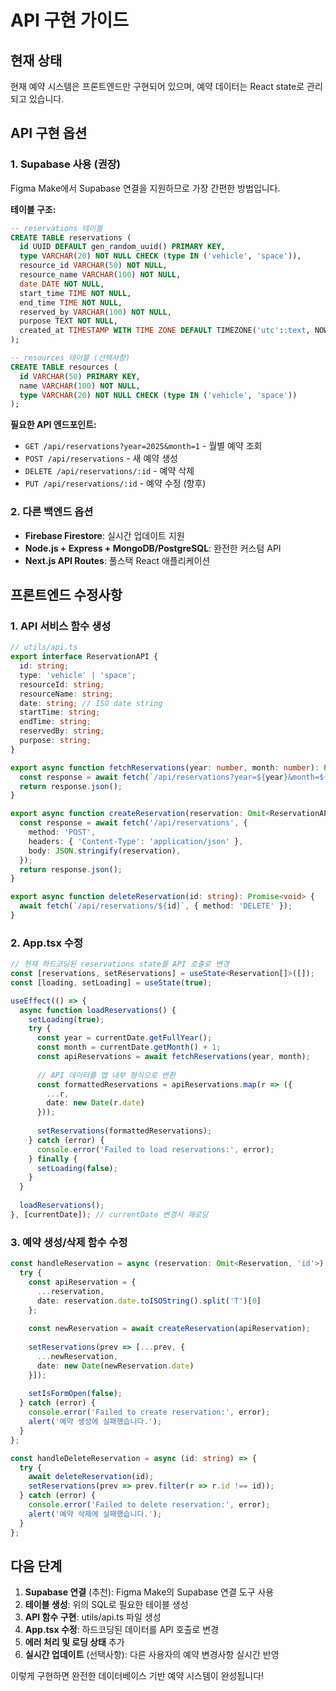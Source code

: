 # API 구현 가이드

## 현재 상태
현재 예약 시스템은 프론트엔드만 구현되어 있으며, 예약 데이터는 React state로 관리되고 있습니다.

## API 구현 옵션

### 1. Supabase 사용 (권장)
Figma Make에서 Supabase 연결을 지원하므로 가장 간편한 방법입니다.

**테이블 구조:**
```sql
-- reservations 테이블
CREATE TABLE reservations (
  id UUID DEFAULT gen_random_uuid() PRIMARY KEY,
  type VARCHAR(20) NOT NULL CHECK (type IN ('vehicle', 'space')),
  resource_id VARCHAR(50) NOT NULL,
  resource_name VARCHAR(100) NOT NULL,
  date DATE NOT NULL,
  start_time TIME NOT NULL,
  end_time TIME NOT NULL,
  reserved_by VARCHAR(100) NOT NULL,
  purpose TEXT NOT NULL,
  created_at TIMESTAMP WITH TIME ZONE DEFAULT TIMEZONE('utc'::text, NOW()) NOT NULL
);

-- resources 테이블 (선택사항)
CREATE TABLE resources (
  id VARCHAR(50) PRIMARY KEY,
  name VARCHAR(100) NOT NULL,
  type VARCHAR(20) NOT NULL CHECK (type IN ('vehicle', 'space'))
);
```

**필요한 API 엔드포인트:**
- `GET /api/reservations?year=2025&month=1` - 월별 예약 조회
- `POST /api/reservations` - 새 예약 생성
- `DELETE /api/reservations/:id` - 예약 삭제
- `PUT /api/reservations/:id` - 예약 수정 (향후)

### 2. 다른 백엔드 옵션
- **Firebase Firestore**: 실시간 업데이트 지원
- **Node.js + Express + MongoDB/PostgreSQL**: 완전한 커스텀 API
- **Next.js API Routes**: 풀스택 React 애플리케이션

## 프론트엔드 수정사항

### 1. API 서비스 함수 생성
```typescript
// utils/api.ts
export interface ReservationAPI {
  id: string;
  type: 'vehicle' | 'space';
  resourceId: string;
  resourceName: string;
  date: string; // ISO date string
  startTime: string;
  endTime: string;
  reservedBy: string;
  purpose: string;
}

export async function fetchReservations(year: number, month: number): Promise<ReservationAPI[]> {
  const response = await fetch(`/api/reservations?year=${year}&month=${month}`);
  return response.json();
}

export async function createReservation(reservation: Omit<ReservationAPI, 'id'>): Promise<ReservationAPI> {
  const response = await fetch('/api/reservations', {
    method: 'POST',
    headers: { 'Content-Type': 'application/json' },
    body: JSON.stringify(reservation),
  });
  return response.json();
}

export async function deleteReservation(id: string): Promise<void> {
  await fetch(`/api/reservations/${id}`, { method: 'DELETE' });
}
```

### 2. App.tsx 수정
```typescript
// 현재 하드코딩된 reservations state를 API 호출로 변경
const [reservations, setReservations] = useState<Reservation[]>([]);
const [loading, setLoading] = useState(true);

useEffect(() => {
  async function loadReservations() {
    setLoading(true);
    try {
      const year = currentDate.getFullYear();
      const month = currentDate.getMonth() + 1;
      const apiReservations = await fetchReservations(year, month);
      
      // API 데이터를 앱 내부 형식으로 변환
      const formattedReservations = apiReservations.map(r => ({
        ...r,
        date: new Date(r.date)
      }));
      
      setReservations(formattedReservations);
    } catch (error) {
      console.error('Failed to load reservations:', error);
    } finally {
      setLoading(false);
    }
  }
  
  loadReservations();
}, [currentDate]); // currentDate 변경시 재로딩
```

### 3. 예약 생성/삭제 함수 수정
```typescript
const handleReservation = async (reservation: Omit<Reservation, 'id'>) => {
  try {
    const apiReservation = {
      ...reservation,
      date: reservation.date.toISOString().split('T')[0]
    };
    
    const newReservation = await createReservation(apiReservation);
    
    setReservations(prev => [...prev, {
      ...newReservation,
      date: new Date(newReservation.date)
    }]);
    
    setIsFormOpen(false);
  } catch (error) {
    console.error('Failed to create reservation:', error);
    alert('예약 생성에 실패했습니다.');
  }
};

const handleDeleteReservation = async (id: string) => {
  try {
    await deleteReservation(id);
    setReservations(prev => prev.filter(r => r.id !== id));
  } catch (error) {
    console.error('Failed to delete reservation:', error);
    alert('예약 삭제에 실패했습니다.');
  }
};
```

## 다음 단계

1. **Supabase 연결** (추천): Figma Make의 Supabase 연결 도구 사용
2. **테이블 생성**: 위의 SQL로 필요한 테이블 생성
3. **API 함수 구현**: utils/api.ts 파일 생성
4. **App.tsx 수정**: 하드코딩된 데이터를 API 호출로 변경
5. **에러 처리 및 로딩 상태** 추가
6. **실시간 업데이트** (선택사항): 다른 사용자의 예약 변경사항 실시간 반영

이렇게 구현하면 완전한 데이터베이스 기반 예약 시스템이 완성됩니다!